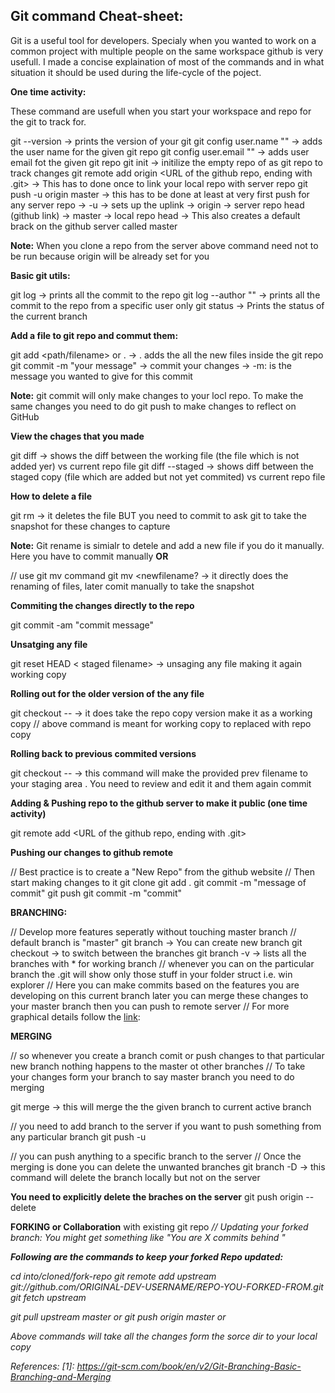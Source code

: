 ## Git command Cheat-sheet:

Git is a useful tool for developers. Specialy when you wanted to work on a common project with multiple people on the same workspace github is very usefull. 
I made a concise explaination of most of the commands and in what situation it should be used during the life-cycle of the poject. 

**One time activity:**

These command are usefull when you start your workspace and repo for the git to track for.

git --version				-> prints the version of your git
git config user.name "<author name>" 	-> adds the user name for the given git repo
git config user.email "<email id>" 	-> adds user email fot the given git repo
git init 				-> initilize the empty repo of as git repo to track changes
git remote add origin <webnickName> <URL of the github repo, ending with .git> -> This has to done once to link your local repo with server repo
git push -u origin master 		-> this has to be done at least at very first push for any server repo
	-> -u -> sets up the uplink
	-> origin -> server repo head (github link)
	-> master -> local repo head
	-> This also creates a default brack on the github server called master
	
**Note:** When you clone a repo from the server above command need not to be run because origin will be already set for you

**Basic git utils:**

git log					-> prints all the commit to the repo
git log --author "<author name>" 	-> prints all the commit to the repo from a specific user only
git status 				-> Prints the status of the current branch


**Add a file to git repo and commut them:**

git add <path/filename> or . 		-> . adds the all the new files inside the git repo
git commit -m "your message" 		-> commit your changes
	-> -m: is the message you wanted to give for this commit

**Note:** git commit will only make changes to your locl repo. To make the same changes you need to do git push to make changes to reflect on GitHub 


**View the chages that you made**

git diff 			-> shows the diff between the working file (the file which is not added yer) vs current repo file
git diff --staged 		-> shows diff between the staged copy (file which are added but not yet commited) vs current repo file

**How to delete a file** 

git rm <file name>		-> it deletes the file BUT you need to commit to ask git to take the snapshot for these changes to capture

**Note:** Git rename is simialr to detele and add a new file if you do it manually. Here you have to commit manually
**OR**

// use git mv command
git mv <oldfilename> <newfilename? 	-> it directly does the renaming of files, later comit manually to take the snapshot

**Commiting the changes directly to the repo**

git commit -am "commit message"

**Unsatging any file**

git reset HEAD < staged filename> 	-> unsaging any file making it again working copy	

**Rolling out for the older version of the any file**

git checkout -- <filename> 			-> it does take the repo copy version make it as a working copy
// above command is meant for working copy to replaced with repo copy

**Rolling back to previous commited versions**

git checkout <initials of commit number> -- <filename> 	-> this command will make the provided prev filename to your staging area . You need to review and edit it and them again commit

**Adding & Pushing repo to the github server to make it public (one time activity)**

git remote add <webnickName> <URL of the github repo, ending with .git>

**Pushing our changes to github remote** 

// Best practice is to create a "New Repo" from the github website
// Then start making changes to it 
git clone <website of the repo>
git add .
git commit -m "message of commit"
git push 
git commit -m "commit"

**BRANCHING:**

// Develop more features seperatly without touching master branch
// default branch is "master"
git branch <branch name> 		-> You can create new branch 
git checkout <branch name> 		-> to switch between the branches
git branch -v 				-> lists all the branches with * for working branch
// whenever you can on the particular branch the .git will show only those stuff in your folder struct i.e. win explorer
// Here you can make commits based on the features you are developing on this current branch later you can merge these changes to your master branch then you can push to remote server
// For more graphical details follow the [link](1]):

**MERGING**

// so whenever you create a branch comit or push changes to that particular new branch nothing happens to the master ot other branches
// To take your changes form your branch to say master branch you need to do merging

git merge <branch name> 		-> this will merge the the given branch to current active branch

// you need to add branch to the server if you want to push something from any particular branch
git push -u <branch name>

// you can push anything to a specific branch to the server
// Once the merging is done you can delete the unwanted branches
git branch -D <branch name>	-> this command will delete the branch locally but not on the server

**You need to explicitly delete the braches on the server** 
git push origin --delete <branch name>

**FORKING or Collaboration** with existing git repo <I nee to add more details on this>
// Updating your forked branch:
You might get something like "You are X commits behind <Original Repo>"

**Following are the commands to keep your forked Repo updated:**

cd into/cloned/fork-repo
git remote add upstream git://github.com/ORIGINAL-DEV-USERNAME/REPO-YOU-FORKED-FROM.git
git fetch upstream

git pull upstream master or  <branch name>
git push origin master or  <branch name>

Above commands will take all the changes form the sorce dir to your local copy

References:
[1]: https://git-scm.com/book/en/v2/Git-Branching-Basic-Branching-and-Merging
